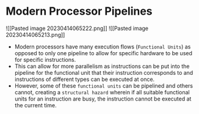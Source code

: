 # Modern Processor Pipelines
![[Pasted image 20230414065222.png]]
![[Pasted image 20230414065213.png]]
* Modern processors have many execution flows (`Functional Units`)  as opposed to only one pipeline to allow for specific hardware to be used for specific instructions.
* This can allow for more parallelism as instructions can be put into the pipeline for the functional unit that their instruction corresponds to and instructions of different types can be executed at once.
* However, some of these `functional units` can be pipelined and others cannot, creating a `structural hazard` wherein if all suitable functional units for an instruction are busy, the instruction cannot be executed at the current time.

